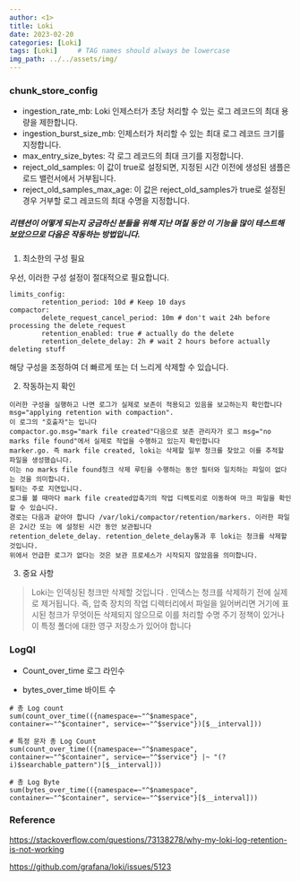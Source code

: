 ```yaml
---
author: <1>
title: Loki
date: 2023-02-20
categories: [Loki]
tags: [Loki]     # TAG names should always be lowercase
img_path: ../../assets/img/
---
```


### chunk_store_config

* ingestion_rate_mb: Loki 인제스터가 초당 처리할 수 있는 로그 레코드의 최대 용량을 제한합니다.
* ingestion_burst_size_mb: 인제스터가 처리할 수 있는 최대 로그 레코드 크기를 지정합니다.
* max_entry_size_bytes: 각 로그 레코드의 최대 크기를 지정합니다.
* reject_old_samples: 이 값이 true로 설정되면, 지정된 시간 이전에 생성된 샘플은 로드 밸런서에서 거부됩니다.
* reject_old_samples_max_age: 이 값은 reject_old_samples가 true로 설정된 경우 거부할 로그 레코드의 최대 수명을 지정합니다.


##### 리텐션이 어떻게 되는지 궁금하신 분들을 위해 지난 며칠 동안 이 기능을 많이 테스트해 보았으므로 다음은 작동하는 방법입니다.

1. 최소한의 구성 필요

우선, 이러한 구성 설정이 절대적으로 필요합니다.
```
limits_config:
        retention_period: 10d # Keep 10 days
compactor:
        delete_request_cancel_period: 10m # don't wait 24h before processing the delete_request
        retention_enabled: true # actually do the delete
        retention_delete_delay: 2h # wait 2 hours before actually deleting stuff
```
해당 구성을 조정하여 더 빠르게 또는 더 느리게 삭제할 수 있습니다.

2. 작동하는지 확인

```
이러한 구성을 실행하고 나면 로그가 실제로 보존이 적용되고 있음을 보고하는지 확인합니다 msg="applying retention with compaction". 
이 로그의 "호출자"는 입니다 
compactor.go.msg="mark file created"다음으로 보존 관리자가 로그 msg="no marks file found"에서 실제로 작업을 수행하고 있는지 확인합니다 
marker.go. 즉 mark file created, loki는 삭제할 일부 청크를 찾았고 이를 추적할 파일을 생성했습니다. 
이는 no marks file found청크 삭제 루틴을 수행하는 동안 필터와 일치하는 파일이 없다는 것을 의미합니다. 
필터는 주로 지연입니다.
로그를 볼 때마다 mark file created압축기의 작업 디렉토리로 이동하여 마크 파일을 확인할 수 있습니다. 
경로는 다음과 같아야 합니다 /var/loki/compactor/retention/markers. 이러한 파일은 2시간 또는 에 설정된 시간 동안 보관됩니다 
retention_delete_delay. retention_delete_delay통과 후 loki는 청크를 삭제할 것입니다.
위에서 언급한 로그가 없다는 것은 보관 프로세스가 시작되지 않았음을 의미합니다.
```

3. 중요 사항

> Loki는 인덱싱된 청크만 삭제할 것입니다 . 인덱스는 청크를 삭제하기 전에 실제로 제거됩니다. 즉, 압축 장치의 작업 디렉터리에서 파일을 잃어버리면 거기에 표시된 청크가 무엇이든 삭제되지 않으므로 이를 처리할 수명 주기 정책이 있거나 이 특정 폴더에 대한 영구 저장소가 있어야 합니다


### LogQl

* Count_over_time 로그 라인수

* bytes_over_time 바이트 수


```
# 총 Log count
sum(count_over_time(({namespace=~"^$namespace", container=~"^$container", service=~"^$service"})[$__interval]))
```

```
# 특정 문자 총 Log Count
sum(count_over_time(({namespace=~"^$namespace", container=~"^$container", service=~"^$service"} |~ "(?i)$searchable_pattern")[$__interval]))
```

```
# 총 Log Byte
sum(bytes_over_time(({namespace=~"^$namespace", container=~"^$container", service=~"^$service"}[$__interval]))
```

### Reference
<https://stackoverflow.com/questions/73138278/why-my-loki-log-retention-is-not-working>

<https://github.com/grafana/loki/issues/5123>
